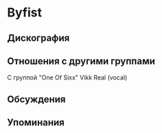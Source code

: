 # Byfist



## Дискография


## Отношения с другими группами

C группой "One Of Sixx" Vikk Real (vocal)

## Обсуждения


## Упоминания

